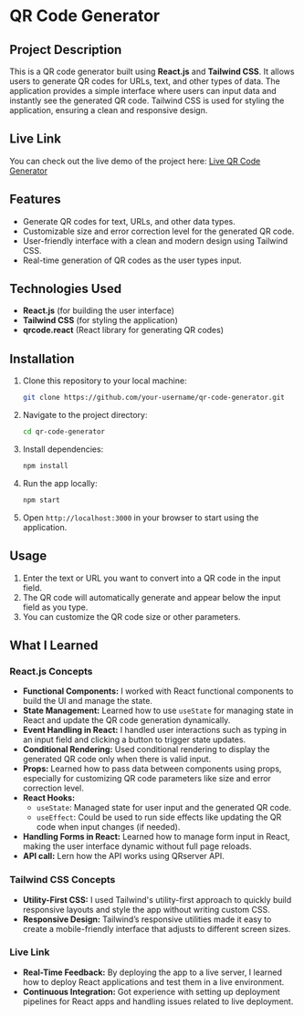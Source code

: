 # QR Code Generator

## Project Description

This is a QR code generator built using **React.js** and **Tailwind CSS**. It allows users to generate QR codes for URLs, text, and other types of data. The application provides a simple interface where users can input data and instantly see the generated QR code. Tailwind CSS is used for styling the application, ensuring a clean and responsive design.

## Live Link

You can check out the live demo of the project here: [Live QR Code Generator](https://your-live-link.com)

## Features

- Generate QR codes for text, URLs, and other data types.
- Customizable size and error correction level for the generated QR code.
- User-friendly interface with a clean and modern design using Tailwind CSS.
- Real-time generation of QR codes as the user types input.

## Technologies Used

- **React.js** (for building the user interface)
- **Tailwind CSS** (for styling the application)
- **qrcode.react** (React library for generating QR codes)

## Installation

1. Clone this repository to your local machine:
   ```bash
   git clone https://github.com/your-username/qr-code-generator.git
   ```

2. Navigate to the project directory:
   ```bash
   cd qr-code-generator
   ```

3. Install dependencies:
   ```bash
   npm install
   ```

4. Run the app locally:
   ```bash
   npm start
   ```

5. Open `http://localhost:3000` in your browser to start using the application.

## Usage

1. Enter the text or URL you want to convert into a QR code in the input field.
2. The QR code will automatically generate and appear below the input field as you type.
3. You can customize the QR code size or other parameters.

## What I Learned

### React.js Concepts

- **Functional Components:** I worked with React functional components to build the UI and manage the state.
- **State Management:** Learned how to use `useState` for managing state in React and update the QR code generation dynamically.
- **Event Handling in React:** I handled user interactions such as typing in an input field and clicking a button to trigger state updates.
- **Conditional Rendering:** Used conditional rendering to display the generated QR code only when there is valid input.
- **Props:** Learned how to pass data between components using props, especially for customizing QR code parameters like size and error correction level.
- **React Hooks:**
  - `useState`: Managed state for user input and the generated QR code.
  - `useEffect`: Could be used to run side effects like updating the QR code when input changes (if needed).
- **Handling Forms in React:** Learned how to manage form input in React, making the user interface dynamic without full page reloads.
- **API call:** Lern how the API works using QRserver API.

### Tailwind CSS Concepts

- **Utility-First CSS:** I used Tailwind's utility-first approach to quickly build responsive layouts and style the app without writing custom CSS.
- **Responsive Design:** Tailwind’s responsive utilities made it easy to create a mobile-friendly interface that adjusts to different screen sizes.

### Live Link

- **Real-Time Feedback:** By deploying the app to a live server, I learned how to deploy React applications and test them in a live environment.
- **Continuous Integration:** Got experience with setting up deployment pipelines for React apps and handling issues related to live deployment.
